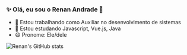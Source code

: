 ###  ✨ Olá, eu sou o Renan Andrade 🖖

- 🔭 Estou trabalhando como Auxiliar no desenvolvimento de sistemas
- 🌱 Estou estudando Javascript, Vue.js, Java
- 😄 Pronome: Ele/dele

![Renan's GitHub stats](https://github-readme-stats.vercel.app/api?username=renanandradebr&show_icons=true&theme=dark)

